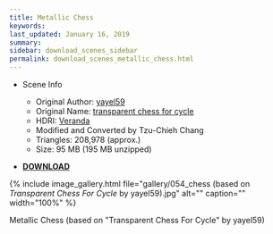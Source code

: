 ```yaml
---
title: Metallic Chess
keywords: 
last_updated: January 16, 2019
summary: 
sidebar: download_scenes_sidebar
permalink: download_scenes_metallic_chess.html
---
```


* Scene Info
  * Original Author: [yayel59](https://www.blendswap.com/user/yayel59)
  * Original Name: [transparent chess for cycle](https://www.blendswap.com/blends/view/77007)
  * HDRI: [Veranda](https://hdrihaven.com/hdri/?h=veranda)
  * Modified and Converted by Tzu-Chieh Chang
  * Triangles: 208,978 (approx.)
  * Size: 95 MB (195 MB unzipped)

* [**DOWNLOAD**](https://drive.google.com/uc?export=download&id=1T5j1RGu9wQCgdRYolTQPmNd9nDCRioBi)

{% include image_gallery.html file="gallery/054_chess (based on _Transparent Chess For Cycle_ by yayel59).jpg" alt="" caption="" width="100%" %}

Metallic Chess (based on \"Transparent Chess For Cycle\" by yayel59)
